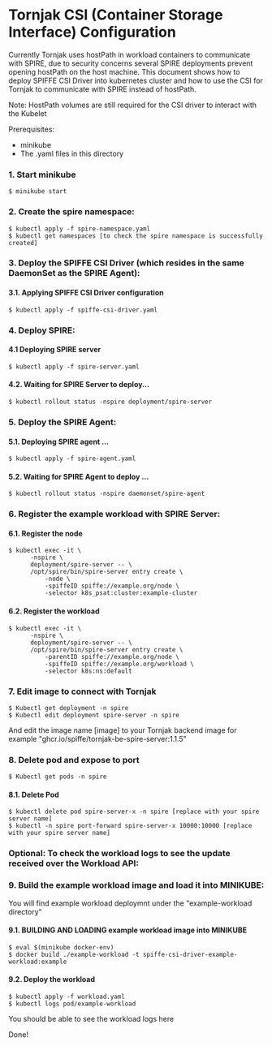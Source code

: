 # Tornjak CSI (Container Storage Interface) Configuration
Currently Tornjak uses hostPath in workload containers to communicate with SPIRE, due to security concerns several SPIRE deployments prevent opening hostPath on the host machine. This document shows how to deploy SPIFFE CSI Driver into kubernetes cluster and how to use the CSI for Tornjak to communicate with SPIRE instead of hostPath. 

Note: HostPath volumes are still required for the CSI driver to interact with the Kubelet

Prerequisites:
- minikube
- The .yaml files in this directory

### 1. Start minikube
    $ minikube start

### 2. Create the spire namespace:
    $ kubectl apply -f spire-namespace.yaml
    $ kubectl get namespaces [to check the spire namespace is successfully created]

### 3. Deploy the SPIFFE CSI Driver (which resides in the same DaemonSet as the SPIRE Agent):
#### 3.1. Applying SPIFFE CSI Driver configuration
    $ kubectl apply -f spiffe-csi-driver.yaml

### 4. Deploy SPIRE:
#### 4.1 Deploying SPIRE server
    $ kubectl apply -f spire-server.yaml
#### 4.2. Waiting for SPIRE Server to deploy...
    $ kubectl rollout status -nspire deployment/spire-server

### 5. Deploy the SPIRE Agent:
#### 5.1. Deploying SPIRE agent …
    $ kubectl apply -f spire-agent.yaml
#### 5.2. Waiting for SPIRE Agent to deploy …
    $ kubectl rollout status -nspire daemonset/spire-agent   


### 6. Register the example workload with SPIRE Server:
  #### 6.1. Register the node
    $ kubectl exec -it \
          -nspire \
          deployment/spire-server -- \
          /opt/spire/bin/spire-server entry create \
              -node \
              -spiffeID spiffe://example.org/node \
              -selector k8s_psat:cluster:example-cluster

  #### 6.2. Register the workload
    $ kubectl exec -it \
          -nspire \
          deployment/spire-server -- \
          /opt/spire/bin/spire-server entry create \
              -parentID spiffe://example.org/node \
              -spiffeID spiffe://example.org/workload \
              -selector k8s:ns:default

### 7. Edit image to connect with Tornjak
    $ Kubectl get deployment -n spire
    $ Kubectl edit deployment spire-server -n spire

And edit the image name [image] to your Tornjak backend image for example "ghcr.io/spiffe/tornjak-be-spire-server:1.1.5"

### 8. Delete pod and expose to port
    $ Kubectl get pods -n spire
#### 8.1. Delete Pod 
    $ kubectl delete pod spire-server-x -n spire [replace with your spire server name]
    $ kubectl -n spire port-forward spire-server-x 10000:10000 [replace with your spire server name]


### Optional: To check the workload logs to see the update received over the Workload API:

### 9. Build the example workload image and load it into MINIKUBE:
You will find example workload deploymnt under the "example-workload directory" 

#### 9.1. BUILDING AND LOADING example workload image into MINIKUBE
    $ eval $(minikube docker-env)
    $ docker build ./example-workload -t spiffe-csi-driver-example-workload:example

#### 9.2. Deploy the workload
    $ kubectl apply -f workload.yaml
    $ kubectl logs pod/example-workload

You should be able to see the workload logs here

Done!
